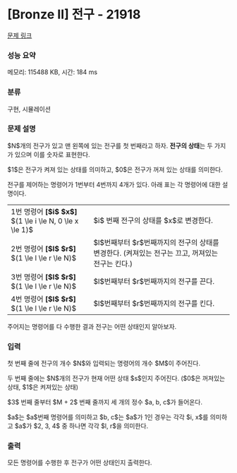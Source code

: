 # [Bronze II] 전구 - 21918 

[문제 링크](https://www.acmicpc.net/problem/21918) 

### 성능 요약

메모리: 115488 KB, 시간: 184 ms

### 분류

구현, 시뮬레이션

### 문제 설명

<p>$N$개의 전구가 있고 맨 왼쪽에 있는 전구를 첫 번째라고 하자. <strong>전구의 상태</strong>는 두 가지가 있으며 이를 숫자로 표현한다.</p>

<p>$1$은 전구가 켜져 있는 상태를 의미하고, $0$은 전구가 꺼져 있는 상태를 의미한다.</p>

<p>전구를 제어하는 명령어가 1번부터 4번까지 4개가 있다. 아래 표는 각 명령어에 대한 설명이다.</p>

<table class="table table-bordered">
	<tbody>
		<tr>
			<td>1번 명령어 <strong>[$i$ $x$]</strong> $(1 \le i \le N, 0 \le x \le 1)$</td>
			<td>$i$ 번째 전구의 상태를 $x$로 변경한다.</td>
		</tr>
		<tr>
			<td>2번 명령어 <strong>[$l$ $r$]</strong> $(1 \le l \le r \le N)$</td>
			<td>$l$번째부터 $r$번째까지의 전구의 상태를 변경한다. (켜져있는 전구는 끄고, 꺼져있는 전구는 킨다.)</td>
		</tr>
		<tr>
			<td>3번 명령어 <strong>[$l$ $r$]</strong> $(1 \le l \le r \le N)$</td>
			<td>$l$번째부터 $r$번째까지의 전구를 끈다.</td>
		</tr>
		<tr>
			<td>4번 명령어 <strong>[$l$ $r$]</strong> $(1 \le l \le r \le N)$</td>
			<td>$l$번째부터 $r$번째까지의 전구를 킨다.</td>
		</tr>
	</tbody>
</table>

<p>주어지는 명령어를 다 수행한 결과 전구는 어떤 상태인지 알아보자.</p>

### 입력 

 <p>첫 번째 줄에 전구의 개수 $N$와 입력되는 명령어의 개수 $M$이 주어진다.</p>

<p>두 번째 줄에는 $N$개의 전구가 현재 어떤 상태 $s$인지 주어진다. ($0$은 꺼져있는 상태, $1$은 켜져있는 상태)</p>

<p>$3$ 번째 줄부터 $M + 2$ 번째 줄까지 세 개의 정수 $a, b, c$가 들어온다.</p>

<p>$a$는 $a$번째 명령어를 의미하고 $b, c$는 $a$가 1인 경우는 각각 $i, x$를 의미하고 $a$가 $2, 3, 4$ 중 하나면 각각 $l, r$을 의미한다.</p>

### 출력 

 <p>모든 명령어를 수행한 후 전구가 어떤 상태인지 출력한다.</p>

